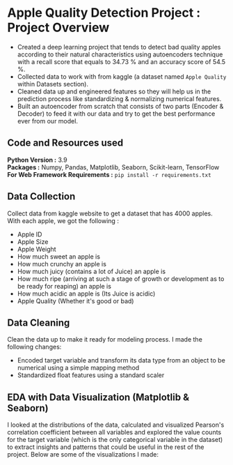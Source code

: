 # Apple Quality Detection Project : Project Overview
* Created a deep learning project that tends to detect bad quality apples according to their natural characteristics using autoencoders technique with a recall score that equals to 34.73 % and an accuracy score of 54.5 %.
* Collected data to work with from kaggle (a dataset named `Apple Quality` within Datasets section).
* Cleaned data up and engineered features so they will help us in the prediction process like standardizing & normalizing numerical features.
* Built an autoencoder from scratch that consists of two parts (Encoder & Decoder) to feed it with our data and try to get the best performance ever from our model.

## Code and Resources used
<b>Python Version :</b> 3.9<br>
<b>Packages :</b> Numpy, Pandas, Matplotlib, Seaborn, Scikit-learn, TensorFlow<br>
<b>For Web Framework Requirements :</b> `pip install -r requirements.txt`

## Data Collection
Collect data from kaggle website to get a dataset that has 4000 apples. With each apple, we got the following :
* Apple ID
* Apple Size
* Apple Weight
* How much sweet an apple is
* How much crunchy an apple is
* How much juicy (contains a lot of Juice) an apple is
* How much ripe (arriving at such a stage of growth or development as to be ready for reaping) an apple is
* How much acidic an apple is (Its Juice is acidic)
* Apple Quality (Whether it's good or bad)

## Data Cleaning
Clean the data up to make it ready for modeling process. I made the following changes:
* Encoded target variable and transform its data type from an object to be numerical using a simple mapping method
* Standardized float features using a standard scaler

## EDA with Data Visualization (Matplotlib & Seaborn)
I looked at the distributions of the data, calculated and visualized Pearson's correlation coefficient between all variables and explored the value counts for the target variable (which is the only categorical variable in the dataset) to extract insights and patterns that could be useful in the rest of the project. Below are some of the visualizations I made:<br><br><br>
